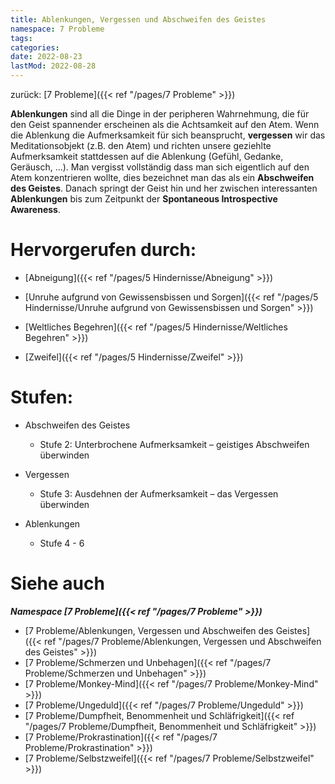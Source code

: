 ```yaml
---
title: Ablenkungen, Vergessen und Abschweifen des Geistes
namespace: 7 Probleme
tags: 
categories: 
date: 2022-08-23
lastMod: 2022-08-28
---
```

zurück: [7 Probleme]({{< ref "/pages/7 Probleme" >}})

**Ablenkungen** sind all die Dinge in der peripheren Wahrnehmung, die für den Geist spannender erscheinen als die Achtsamkeit auf den Atem. Wenn die Ablenkung die Aufmerksamkeit für sich beansprucht, **vergessen** wir das Meditationsobjekt (z.B. den Atem) und richten unsere geziehlte Aufmerksamkeit stattdessen auf die Ablenkung (Gefühl, Gedanke, Geräusch, ...). Man vergisst vollständig dass man sich eigentlich auf den Atem konzentrieren wollte, dies bezeichnet man das als ein **Abschweifen des Geistes**. Danach springt der Geist hin und her zwischen interessanten **Ablenkungen** bis zum Zeitpunkt der **Spontaneous Introspective Awareness**.

# Hervorgerufen durch:

+ [Abneigung]({{< ref "/pages/5 Hindernisse/Abneigung" >}})

+ [Unruhe aufgrund von Gewissensbissen und Sorgen]({{< ref "/pages/5 Hindernisse/Unruhe aufgrund von Gewissensbissen und Sorgen" >}})

+ [Weltliches Begehren]({{< ref "/pages/5 Hindernisse/Weltliches Begehren" >}})

+ [Zweifel]({{< ref "/pages/5 Hindernisse/Zweifel" >}})

# Stufen:

+ Abschweifen des Geistes

	+ Stufe 2: Unterbrochene Aufmerksamkeit – geistiges Abschweifen überwinden

+ Vergessen

	+ Stufe 3: Ausdehnen der Aufmerksamkeit – das Vergessen überwinden

+ Ablenkungen

	+ Stufe 4 - 6

# Siehe auch

***Namespace [7 Probleme]({{< ref "/pages/7 Probleme" >}})***
+ [7 Probleme/Ablenkungen, Vergessen und Abschweifen des Geistes]({{< ref "/pages/7 Probleme/Ablenkungen, Vergessen und Abschweifen des Geistes" >}})
+ [7 Probleme/Schmerzen und Unbehagen]({{< ref "/pages/7 Probleme/Schmerzen und Unbehagen" >}})
+ [7 Probleme/Monkey-Mind]({{< ref "/pages/7 Probleme/Monkey-Mind" >}})
+ [7 Probleme/Ungeduld]({{< ref "/pages/7 Probleme/Ungeduld" >}})
+ [7 Probleme/Dumpfheit, Benommenheit und Schläfrigkeit]({{< ref "/pages/7 Probleme/Dumpfheit, Benommenheit und Schläfrigkeit" >}})
+ [7 Probleme/Prokrastination]({{< ref "/pages/7 Probleme/Prokrastination" >}})
+ [7 Probleme/Selbstzweifel]({{< ref "/pages/7 Probleme/Selbstzweifel" >}})

